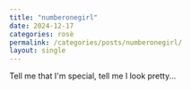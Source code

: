 ```yaml
---
title: "numberonegirl"
date: 2024-12-17
categories: rosè
permalink: /categories/posts/numberonegirl/
layout: single
---
```

Tell me that I'm special, tell me I look pretty...
